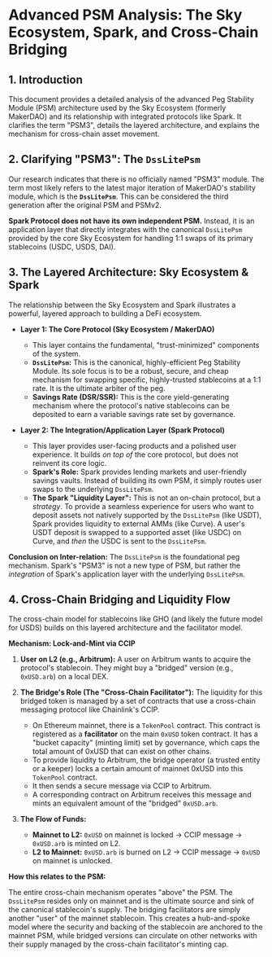 # Advanced PSM Analysis: The Sky Ecosystem, Spark, and Cross-Chain Bridging

## 1. Introduction

This document provides a detailed analysis of the advanced Peg Stability Module (PSM) architecture used by the Sky Ecosystem (formerly MakerDAO) and its relationship with integrated protocols like Spark. It clarifies the term "PSM3", details the layered architecture, and explains the mechanism for cross-chain asset movement.

## 2. Clarifying "PSM3": The `DssLitePsm`

Our research indicates that there is no officially named "PSM3" module. The term most likely refers to the latest major iteration of MakerDAO's stability module, which is the **`DssLitePsm`**. This can be considered the third generation after the original PSM and PSMv2.

**Spark Protocol does not have its own independent PSM.** Instead, it is an application layer that directly integrates with the canonical `DssLitePsm` provided by the core Sky Ecosystem for handling 1:1 swaps of its primary stablecoins (USDC, USDS, DAI).

## 3. The Layered Architecture: Sky Ecosystem & Spark

The relationship between the Sky Ecosystem and Spark illustrates a powerful, layered approach to building a DeFi ecosystem.

- **Layer 1: The Core Protocol (Sky Ecosystem / MakerDAO)**
    - This layer contains the fundamental, "trust-minimized" components of the system.
    - **`DssLitePsm`:** This is the canonical, highly-efficient Peg Stability Module. Its sole focus is to be a robust, secure, and cheap mechanism for swapping specific, highly-trusted stablecoins at a 1:1 rate. It is the ultimate arbiter of the peg.
    - **Savings Rate (DSR/SSR):** This is the core yield-generating mechanism where the protocol's native stablecoins can be deposited to earn a variable savings rate set by governance.

- **Layer 2: The Integration/Application Layer (Spark Protocol)**
    - This layer provides user-facing products and a polished user experience. It builds *on top of* the core protocol, but does not reinvent its core logic.
    - **Spark's Role:** Spark provides lending markets and user-friendly savings vaults. Instead of building its own PSM, it simply routes user swaps to the underlying `DssLitePsm`.
    - **The Spark "Liquidity Layer":** This is not an on-chain protocol, but a *strategy*. To provide a seamless experience for users who want to deposit assets not natively supported by the `DssLitePsm` (like USDT), Spark provides liquidity to external AMMs (like Curve). A user's USDT deposit is swapped to a supported asset (like USDC) on Curve, and *then* the USDC is sent to the `DssLitePsm`.

**Conclusion on Inter-relation:** The `DssLitePsm` is the foundational peg mechanism. Spark's "PSM3" is not a new type of PSM, but rather the *integration* of Spark's application layer with the underlying `DssLitePsm`.

## 4. Cross-Chain Bridging and Liquidity Flow

The cross-chain model for stablecoins like GHO (and likely the future model for USDS) builds on this layered architecture and the facilitator model.

**Mechanism: Lock-and-Mint via CCIP**

1.  **User on L2 (e.g., Arbitrum):** A user on Arbitrum wants to acquire the protocol's stablecoin. They might buy a "bridged" version (e.g., `0xUSD.arb`) on a local DEX.

2.  **The Bridge's Role (The "Cross-Chain Facilitator"):** The liquidity for this bridged token is managed by a set of contracts that use a cross-chain messaging protocol like Chainlink's CCIP.
    - On Ethereum mainnet, there is a `TokenPool` contract. This contract is registered as a **facilitator** on the main `0xUSD` token contract. It has a "bucket capacity" (minting limit) set by governance, which caps the total amount of 0xUSD that can exist on other chains.
    - To provide liquidity to Arbitrum, the bridge operator (a trusted entity or a keeper) locks a certain amount of mainnet 0xUSD into this `TokenPool` contract.
    - It then sends a secure message via CCIP to Arbitrum.
    - A corresponding contract on Arbitrum receives this message and mints an equivalent amount of the "bridged" `0xUSD.arb`.

3.  **The Flow of Funds:**
    *   **Mainnet to L2:** `0xUSD` on mainnet is locked -> CCIP message -> `0xUSD.arb` is minted on L2.
    *   **L2 to Mainnet:** `0xUSD.arb` is burned on L2 -> CCIP message -> `0xUSD` on mainnet is unlocked.

**How this relates to the PSM:**

The entire cross-chain mechanism operates "above" the PSM. The `DssLitePsm` resides only on mainnet and is the ultimate source and sink of the canonical stablecoin's supply. The bridging facilitators are simply another "user" of the mainnet stablecoin. This creates a hub-and-spoke model where the security and backing of the stablecoin are anchored to the mainnet PSM, while bridged versions can circulate on other networks with their supply managed by the cross-chain facilitator's minting cap.
